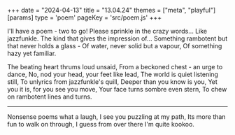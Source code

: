 +++
date = "2024-04-13"
title = "13.04.24"
themes = ["meta", "playful"]
[params]
  type = 'poem'
  pageKey = 'src/poem.js'
+++

I'll have a poem - two to go!
Please sprinkle in the crazy words...
Like jazzfunkle.
The kind that gives the impression of...
Something rambotent but that never holds a glass -
Of water, never solid but a vapour,
Of something hazy yet familiar.

The beating heart thrums loud unsaid,
From a beckoned chest - an urge to dance, 
No, nod your head, your feet like lead,
The world is quiet listening still,
To unlyrics from jazzfunkle's quill,
Deeper than you know is you,
Yet you it is, for you see you move,
Your face turns sombre even stern,
To chew on rambotent lines and turns.

---

Nonsense poems what a laugh,
I see you puzzling at my path,
Its more than fun to walk on through,
I guess from over there I'm quite kookoo.
